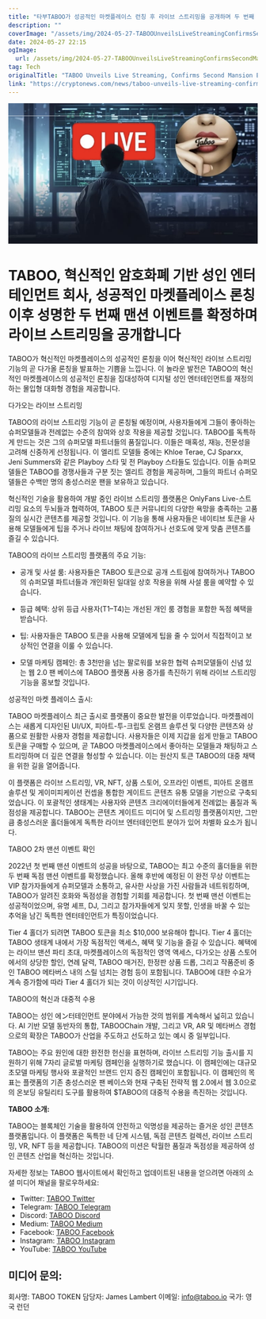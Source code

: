 ```yaml
---
title: "타부TABOO가 성공적인 마켓플레이스 런칭 후 라이브 스트리밍을 공개하며 두 번째 맨션 이벤트를 확정했습니다"
description: ""
coverImage: "/assets/img/2024-05-27-TABOOUnveilsLiveStreamingConfirmsSecondMansionEventAfterSuccessfulMarketplaceLaunch_thumbnail.png"
date: 2024-05-27 22:15
ogImage: 
  url: /assets/img/2024-05-27-TABOOUnveilsLiveStreamingConfirmsSecondMansionEventAfterSuccessfulMarketplaceLaunch_thumbnail.png
tag: Tech
originalTitle: "TABOO Unveils Live Streaming, Confirms Second Mansion Event After Successful Marketplace Launch"
link: "https://cryptonews.com/news/taboo-unveils-live-streaming-confirms-second-mansion-event-after-successful-marketplace-launch.htm"
---
```



![Image](/assets/img/2024-05-27-TABOOUnveilsLiveStreamingConfirmsSecondMansionEventAfterSuccessfulMarketplaceLaunch_thumbnail.png)

# TABOO, 혁신적인 암호화폐 기반 성인 엔터테인먼트 회사, 성공적인 마켓플레이스 론칭 이후 성명한 두 번째 맨션 이벤트를 확정하며 라이브 스트리밍을 공개합니다

TABOO가 혁신적인 마켓플레이스의 성공적인 론칭을 이어 혁신적인 라이브 스트리밍 기능의 곧 다가올 론칭을 발표하는 기쁨을 느낍니다. 이 놀라운 발전은 TABOO의 혁신적인 마켓플레이스의 성공적인 론칭을 집대성하여 디지털 성인 엔터테인먼트를 재정의하는 몰입형 대화형 경험을 제공합니다.

다가오는 라이브 스트리밍

<div class="content-ad"></div>

TABOO의 라이브 스트리밍 기능이 곧 론칭될 예정이며, 사용자들에게 그들이 좋아하는 슈퍼모델들과 전례없는 수준의 참여와 상호 작용을 제공할 것입니다. TABOO를 독특하게 만드는 것은 그의 슈퍼모델 파트너들의 품질입니다. 이들은 매혹성, 재능, 전문성을 고려해 신중하게 선정됩니다. 이 엘리트 모델들 중에는 Khloe Terae, CJ Sparxx, Jeni Summers와 같은 Playboy 스타 및 전 Playboy 스타들도 있습니다. 이들 슈퍼모델들은 TABOO를 경쟁사들과 구분 짓는 엘리트 경험을 제공하며, 그들의 파트너 슈퍼모델들은 수백만 명의 충성스러운 팬을 보유하고 있습니다.

혁신적인 기술을 활용하여 개발 중인 라이브 스트리밍 플랫폼은 OnlyFans Live-스트리밍 요소의 두뇌들과 협력하여, TABOO 토큰 커뮤니티의 다양한 욕망을 충족하는 고품질의 실시간 콘텐츠를 제공할 것입니다. 이 기능을 통해 사용자들은 네이티브 토큰을 사용해 모델들에게 팁을 주거나 라이브 채팅에 참여하거나 선호도에 맞게 맞춤 콘텐츠를 즐길 수 있습니다.

TABOO의 라이브 스트리밍 플랫폼의 주요 기능:

- 공개 및 사설 룸: 사용자들은 TABOO 토큰으로 공개 스트림에 참여하거나 TABOO의 슈퍼모델 파트너들과 개인화된 일대일 상호 작용을 위해 사설 룸을 예약할 수 있습니다.

<div class="content-ad"></div>

- 등급 혜택: 상위 등급 사용자(T1–T4)는 개선된 개인 룸 경험을 포함한 독점 혜택을 받습니다.

- 팁: 사용자들은 TABOO 토큰을 사용해 모델에게 팁을 줄 수 있어서 직접적이고 보상적인 연결을 이룰 수 있습니다.

- 모델 마케팅 캠페인: 총 3천만을 넘는 팔로워를 보유한 협력 슈퍼모델들이 신념 있는 웹 2.0 팬 베이스에 TABOO 플랫폼 사용 증가를 촉진하기 위해 라이브 스트리밍 기능을 홍보할 것입니다.

성공적인 마켓 플레이스 출시:

<div class="content-ad"></div>

TABOO 마켓플레이스 최근 출시로 플랫폼이 중요한 발전을 이루었습니다. 마켓플레이스는 새롭게 디자인된 UI/UX, 피아트-투-크립토 온램프 솔루션 및 다양한 콘텐츠와 상품으로 원활한 사용자 경험을 제공합니다. 사용자들은 이제 지갑을 쉽게 만들고 TABOO 토큰을 구매할 수 있으며, 곧 TABOO 마켓플레이스에서 좋아하는 모델들과 채팅하고 스트리밍하며 더 깊은 연결을 형성할 수 있습니다. 이는 원산지 토큰 TABOO의 대중 채택을 위한 길을 열어줍니다.

이 플랫폼은 라이브 스트리밍, VR, NFT, 상품 스토어, 오프라인 이벤트, 피아트 온램프 솔루션 및 게이미피케이션 컨셉을 통합한 게이트드 콘텐츠 유통 모델을 기반으로 구축되었습니다. 이 포괄적인 생태계는 사용자와 콘텐츠 크리에이터들에게 전례없는 품질과 독점성을 제공합니다. TABOO는 콘텐츠 게이트드 미디어 및 스트리밍 플랫폼이지만, 그만큼 충성스러운 홀더들에게 독특한 라이브 엔터테인먼트 분야가 있어 차별화 요소가 됩니다.

TABOO 2차 맨션 이벤트 확인

2022년 첫 번째 맨션 이벤트의 성공을 바탕으로, TABOO는 최고 수준의 홀더들을 위한 두 번째 독점 맨션 이벤트를 확정했습니다. 올해 후반에 예정된 이 완전 무상 이벤트는 VIP 참가자들에게 슈퍼모델과 소통하고, 유사한 사상을 가진 사람들과 네트워킹하며, TABOO가 알려진 호화와 독점성을 경험할 기회를 제공합니다. 첫 번째 맨션 이벤트는 성공적이었으며, 유명 셰프, DJ, 그리고 참가자들에게 잊지 못할, 인생을 바꿀 수 있는 추억을 남긴 독특한 엔터테인먼트가 특징이었습니다.

<div class="content-ad"></div>

Tier 4 홀더가 되려면 TABOO 토큰을 최소 $10,000 보유해야 합니다. Tier 4 홀더는 TABOO 생태계 내에서 가장 독점적인 액세스, 혜택 및 기능을 즐길 수 있습니다. 혜택에는 라이브 맨션 파티 초대, 마켓플레이스의 독점적인 영역 액세스, 다가오는 상품 스토어에서의 상당한 할인, 연례 달력, TABOO 매거진, 한정판 상품 드롭, 그리고 작품준비 중인 TABOO 메타버스 내의 스릴 넘치는 경험 등이 포함됩니다. TABOO에 대한 수요가 계속 증가함에 따라 Tier 4 홀더가 되는 것이 이상적인 시기입니다.

TABOO의 혁신과 대중적 수용

TABOO는 성인 에ン터테인먼트 분야에서 가능한 것의 범위를 계속해서 넓히고 있습니다. AI 기반 모델 동반자의 통합, TABOOChain 개발, 그리고 VR, AR 및 메타버스 경험으로의 확장은 TABOO가 산업을 주도하고 선도하고 있는 예시 중 일부입니다.

TABOO는 주요 원인에 대한 완전한 헌신을 표현하며, 라이브 스트리밍 기능 출시를 지원하기 위해 7자리 글로벌 마케팅 캠페인을 실행하기로 했습니다. 이 캠페인에는 대규모 초모델 마케팅 행사와 포괄적인 브랜드 인지 증진 캠페인이 포함됩니다. 이 캠페인의 목표는 플랫폼의 기존 충성스러운 팬 베이스와 현재 구축된 전략적 웹 2.0에서 웹 3.0으로의 온보딩 유틸리티 도구를 활용하여 $TABOO의 대중적 수용을 촉진하는 것입니다.

<div class="content-ad"></div>

**TABOO 소개:**

TABOO는 블록체인 기술을 활용하여 안전하고 익명성을 제공하는 즐거운 성인 콘텐츠 플랫폼입니다. 이 플랫폼은 독특한 네 단계 시스템, 독점 콘텐츠 컬렉션, 라이브 스트리밍, VR, NFT 등을 제공합니다. TABOO의 미션은 탁월한 품질과 독점성을 제공하여 성인 콘텐츠 산업을 혁신하는 것입니다.

자세한 정보는 TABOO 웹사이트에서 확인하고 업데이트된 내용을 얻으려면 아래의 소셜 미디어 채널을 팔로우하세요:

- Twitter: [TABOO Twitter](https://twitter.com/taboo_io)
- Telegram: [TABOO Telegram](https://t.me/TABOO_OFFICIAL)
- Discord: [TABOO Discord](https://discord.gg/fuYDVuVwnd)
- Medium: [TABOO Medium](https://tabootoken.medium.com/)
- Facebook: [TABOO Facebook](https://www.facebook.com/tabootokenofficial)
- Instagram: [TABOO Instagram](https://www.instagram.com/taboo.token)
- YouTube: [TABOO YouTube](https://youtube.com/channel/UCdNC5ODDYkRTbDfS8DlTq8Q)

<div class="content-ad"></div>

## 미디어 문의:
회사명: TABOO TOKEN
담당자: James Lambert
이메일: info@taboo.io
국가: 영국 런던